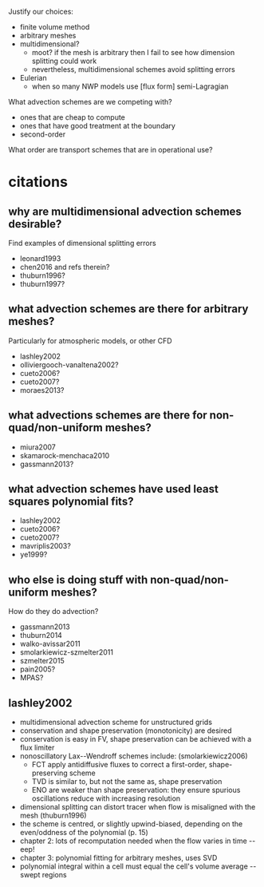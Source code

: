 Justify our choices:
- finite volume method
- arbitrary meshes
- multidimensional?
  - moot?  if the mesh is arbitrary then I fail to see how dimension splitting could work
  - nevertheless, multidimensional schemes avoid splitting errors
- Eulerian
  - when so many NWP models use [flux form] semi-Lagragian

What advection schemes are we competing with?
- ones that are cheap to compute
- ones that have good treatment at the boundary
- second-order

What order are transport schemes that are in operational use?

citations
=========


why are multidimensional advection schemes desirable?
-----------------------------------------------------
Find examples of dimensional splitting errors

- leonard1993
- chen2016 and refs therein?
- thuburn1996?
- thuburn1997?



what advection schemes are there for arbitrary meshes?
------------------------------------------------------
Particularly for atmospheric models, or other CFD

- lashley2002
- olliviergooch-vanaltena2002?
- cueto2006?
- cueto2007?
- moraes2013?

what advections schemes are there for non-quad/non-uniform meshes?
------------------------------------------------------------------

- miura2007
- skamarock-menchaca2010
- gassmann2013?

what advection schemes have used least squares polynomial fits?
---------------------------------------------------------------

- lashley2002
- cueto2006?
- cueto2007?
- mavriplis2003?
- ye1999?

who else is doing stuff with non-quad/non-uniform meshes?
---------------------------------------------------------
How do they do advection?

- gassmann2013
- thuburn2014
- walko-avissar2011
- smolarkiewicz-szmelter2011
- szmelter2015
- pain2005?
- MPAS?

lashley2002
-----------

- multidimensional advection scheme for unstructured grids
- conservation and shape preservation (monotonicity) are desired
- conservation is easy in FV, shape preservation can be achieved with a flux limiter
- nonoscillatory Lax--Wendroff schemes include: (smolarkiewicz2006)
  - FCT apply antidiffusive fluxes to correct a first-order, shape-preserving scheme
  - TVD is similar to, but not the same as, shape preservation
  - ENO are weaker than shape preservation: they ensure spurious oscillations reduce with increasing resolution
- dimensional splitting can distort tracer when flow is misaligned with the mesh (thuburn1996)
- the scheme is centred, or slightly upwind-biased, depending on the even/oddness of the polynomial (p. 15)
- chapter 2: lots of recomputation needed when the flow varies in time -- eep!
- chapter 3: polynomial fitting for arbitrary meshes, uses SVD
- polynomial integral within a cell must equal the cell's volume average -- swept regions

